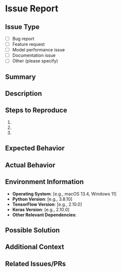 # Issue Report

## Issue Type

<!-- Select one by changing [ ] to [x] -->

- [ ] Bug report
- [ ] Feature request
- [ ] Model performance issue
- [ ] Documentation issue
- [ ] Other (please specify)

## Summary

<!-- Provide a brief summary of the issue. -->

## Description

<!-- Describe the issue in detail. Include what the problem is, where it occurs, and any relevant context. -->

## Steps to Reproduce

<!-- For bugs, provide a step-by-step guide to reproduce the issue. Skip this section for feature requests. -->

1.
2.
3.

## Expected Behavior

<!-- Describe what you expected to happen. -->

## Actual Behavior

<!-- Describe what actually happened. Include any error messages, stack traces, or screenshots if applicable. -->

## Environment Information

<!-- For bugs, provide details about your environment. Skip this section for feature requests. -->

- **Operating System**: [e.g., macOS 13.4, Windows 11]
- **Python Version**: [e.g., 3.8.10]
- **TensorFlow Version**: [e.g., 2.10.0]
- **Keras Version**: [e.g., 2.10.0]
- **Other Relevant Dependencies**:

## Possible Solution

<!-- (Optional) Suggest a fix or approach to address the issue. -->

## Additional Context

<!-- (Optional) Add any other context, code snippets, or files that might help in understanding or resolving the issue. -->

## Related Issues/PRs

<!-- (Optional) Link to any related issues or pull requests. -->

